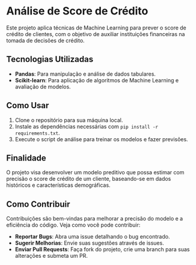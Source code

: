 # Análise de Score de Crédito

Este projeto aplica técnicas de Machine Learning para prever o score de crédito de clientes, com o objetivo de auxiliar instituições financeiras na tomada de decisões de crédito.

## Tecnologias Utilizadas
- **Pandas**: Para manipulação e análise de dados tabulares.
- **Scikit-learn**: Para aplicação de algoritmos de Machine Learning e avaliação de modelos.

## Como Usar
1. Clone o repositório para sua máquina local.
2. Instale as dependências necessárias com `pip install -r requirements.txt`.
3. Execute o script de análise para treinar os modelos e fazer previsões.

## Finalidade
O projeto visa desenvolver um modelo preditivo que possa estimar com precisão o score de crédito de um cliente, baseando-se em dados históricos e características demográficas.

## Como Contribuir
Contribuições são bem-vindas para melhorar a precisão do modelo e a eficiência do código. Veja como você pode contribuir:
- **Reportar Bugs**: Abra uma issue detalhando o bug encontrado.
- **Sugerir Melhorias**: Envie suas sugestões através de issues.
- **Enviar Pull Requests**: Faça fork do projeto, crie uma branch para suas alterações e submeta um PR.

